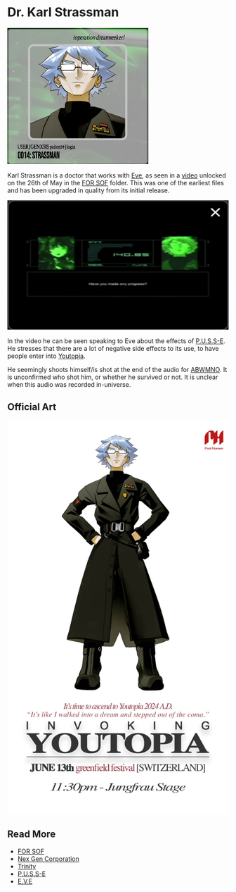 # Dr. Karl Strassman

![strassman.png](../../Resources/characters/strassman/strassman.png)

Karl Strassman is a doctor that works with [Eve](eve), as seen in a 
[video](../files/strassmancodec) unlocked on the 26th of May in the 
[FOR SOF](../files/for-sof) folder. This was one of the earliest files and 
has been upgraded in quality from its initial release.

![Strassman in a conversation with Eve](../../Resources/characters/strassman/strassman_video.png)

In the video he can be seen speaking to Eve about the effects of [P.U.S.S-E](../lore/pusse). 
He stresses that there are a lot of negative side effects to its use, to have people 
enter into [Youtopia](../lore/youtopia).

He seemingly shoots himself/is shot at the end of the audio for [ABWMNO](../music/song-abwmno). 
It is unconfirmed who shot him, or whether he survived or not. It is unclear 
when this audio was recorded in-universe.

## Official Art

![poster.jpg](../../Resources/characters/strassman/poster.jpg)

## Read More

- [FOR SOF](../files/for-sof)
- [Nex Gen Corporation](../lore/nex-gen-corporation)
- [Trinity](characters#trinity)
- [P.U.S.S-E](../lore/pusse)
- [E.V.E](eve)